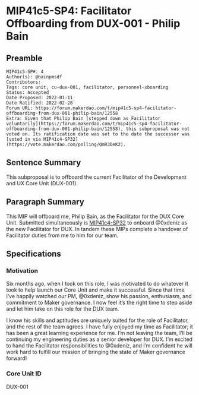 # MIP41c5-SP4: Facilitator Offboarding from DUX-001 - Philip Bain

## Preamble

```
MIP41c5-SP#: 4
Author(s): @bainpmsdf
Contributors:
Tags: core unit, cu-dux-001, facilitator, personnel-xboarding
Status: Accepted
Date Proposed: 2022-01-11
Date Ratified: 2022-02-28
Forum URL: https://forum.makerdao.com/t/mip41c5-sp4-facilitator-offboarding-from-dux-001-philip-bain/12558
Extra: Given that Philip Bain [stepped down as Facilitator voluntarily](https://forum.makerdao.com/t/mip41c5-sp4-facilitator-offboarding-from-dux-001-philip-bain/12558), this subproposal was not voted on. Its ratification date was set to the date the successor was [voted in via MIP41c4-SP32](https://vote.makerdao.com/polling/QmR3DeK2).
```

## Sentence Summary

This subproposal is to offboard the current Facilitator of the Development and UX Core Unit (DUX-001).

## Paragraph Summary
This MIP will offboard me, Philip Bain, as the Facilitator for the DUX Core Unit. Submitted simultaneously is [MIP41c4-SP32](https://forum.makerdao.com/t/mip41c4-sp32-facilitator-onboarding-for-dux-001-0xdeniz/12559) to onboard @0xdeniz  as the new Facilitator for DUX. In tandem these MIPs complete a handover of Facilitator duties from me to him for our team.

## Specifications

### Motivation

Six months ago, when I took on this role, I was motivated to do whatever it took to help launch our Core Unit and make it successful. Since that time I’ve happily watched our PM, @0xdeniz,  show his passion, enthusiasm, and commitment to Maker governance. I now feel it’s the right time to step aside and let him take on this role for the DUX team.

I know his skills and aptitudes are uniquely suited for the role of Facilitator, and the rest of the team agrees. I have fully enjoyed my time as Facilitator; it has been a great learning experience for me. I’m not leaving the team, I’ll be continuing my engineering duties as a senior developer for DUX. I’m excited to hand the Facilitator responsibilities to @0xdeniz, and I’m confident he will work hard to fulfill our mission of bringing the state of Maker governance forward!

### Core Unit ID

DUX-001
